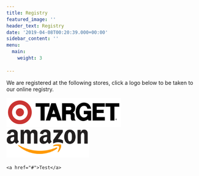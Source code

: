 ```yaml
---
title: Registry
featured_image: ''
header_text: Registry
date: '2019-04-08T00:20:39.000+00:00'
sidebar_content: ''
menu:
  main:
    weight: 3

---
```

We are registered at the following stores, click a logo below to be taken to our online registry.

<a target="_blank" href="https://www.target.com/gift-registry/giftgiver?registryId=071cca8cf3c94f1fb2236b071853a321&type=WEDDING"><img style="width:auto;height:77px;" src="/uploads/target-logo.png" /></a><a target="_blank" href="https://www.amazon.com/wedding/tyler-hozie-brooke-wiley-st-louis-september-2019/registry/27KSYS59FON5K"><img style="width:auto;height:77px;" src="/uploads/amazon-logo.png" /></a>

    <a href="#">Test</a>